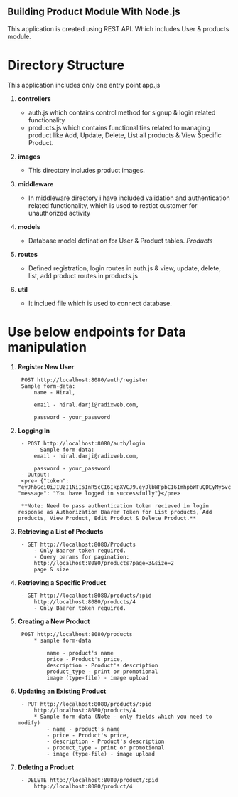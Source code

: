 ## Building Product Module With Node.js

This application is created using REST API. Which includes User & products module.

# Directory Structure

This application includes only one entry point app.js

1. **controllers**
    - auth.js which contains control method for signup & login related functionality
    - products.js which contains functionalities related to managing product like Add, Update, Delete, List all products & View Specific Product.
    
1. **images**
    - This directory includes product images.
1. **middleware**
    - In middleware directory i have included validation and authentication related functionality, which is used to restict customer for unauthorized activity
1. **models**
    - Database model defination for User & Product tables.
    *Products*
1. **routes**
    - Defined registration, login routes in auth.js & view, update, delete, list, add product routes in products.js
1. **util**
    - It inclued file which is used to connect database.

# Use below endpoints for Data manipulation
     
1. **Register New User**

        POST http://localhost:8080/auth/register
        Sample form-data:
            name - Hiral,

            email - hiral.darji@radixweb.com,

            password - your_password


1. **Logging In**

        - POST http://localhost:8080/auth/login
            - Sample form-data:
            email - hiral.darji@radixweb.com,

            password - your_password
        - Output: 
        <pre> {"token": "eyJhbGciOiJIUzI1NiIsInR5cCI6IkpXVCJ9.eyJlbWFpbCI6ImhpbWFuQDEyMy5vcHMiLCJ1c2VySWQiOjQsImlhdCI6MTcxNDgyMjU5OSwiZXhwIjoxNzE0ODI2MTk5fQ.C2Al4veK25oW9CjJ21jgQLzoqwesFVGe8RIXH99k8UM", "message": "You have logged in successfully"}</pre>

        **Note: Need to pass authentication token recieved in login response as Authorization Baarer Token for List products, Add products, View Product, Edit Product & Delete Product.**

1. **Retrieving a List of Products**

        - GET http://localhost:8080/Products
            - Only Baarer token required.
            - Query params for pagination: 
            http://localhost:8080/products?page=3&size=2
            page & size
    
1. **Retrieving a Specific Product**

        - GET http://localhost:8080/products/:pid
            http://localhost:8080/products/4
            - Only Baarer token required. 

1. **Creating a New Product**

        POST http://localhost:8080/products
            * sample form-data 

                name - product's name
                price - Product's price,
                description - Product's description
                product_type - print or promotional
                image (type-file) - image upload
    
1. **Updating an Existing Product**

        - PUT http://localhost:8080/products/:pid
            http://localhost:8080/products/4
            * Sample form-data (Note - only fields which you need to modify)
                - name - product's name
                - price - Product's price,
                - description - Product's description
                - product_type - print or promotional
                - image (type-file) - image upload

1. **Deleting a Product**

        - DELETE http://localhost:8080/product/:pid
            http://localhost:8080/product/4

